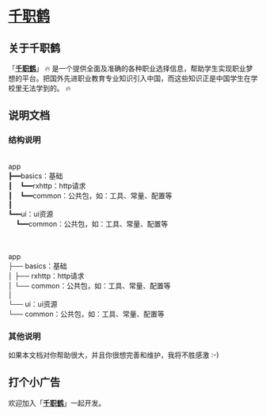 <!--
[![logo][logo]](https://github.com/Blankj/AndroidUtilCode)

[![frame][frame]](https://github.com/Blankj/AucFrameTemplate)

[![auc][aucSvg]][auc] [![result][apiSvg]][result] [![build][buildSvg]][build] [![License][licenseSvg]][license]
-->

# [千职鹤](https://www.careershe.com/)

## 关于千职鹤
「**[千职鹤](https://www.careershe.com/)**」 :fire:  是一个提供全面及准确的各种职业选择信息，帮助学生实现职业梦想的平台。把国外先进职业教育专业知识引入中国，而这些知识正是中国学生在学校里无法学到的。 :fire:

## 说明文档
### 结构说明
<br>app
<br>┣━━basics：基础
<br>┃&nbsp;&nbsp;&nbsp;&nbsp;┗━━rxhttp：http请求
<br>┃&nbsp;&nbsp;&nbsp;&nbsp;┗━━common：公共包，如：工具、常量、配置等
<br>┃
<br>┗━━ui：ui资源
<br>&nbsp;&nbsp;&nbsp;&nbsp;┗━━common：公共包，如：工具、常量、配置等

<br>
<br>app
<br>├── basics：基础
<br>│   ├── rxhttp：http请求
<br>│   └── common：公共包，如：工具、常量、配置等
<br>│
<br>└── ui：ui资源
<br>    └── common：公共包，如：工具、常量、配置等
<br>

### 其他说明
如果本文档对你帮助很大，并且你很想完善和维护，我将不胜感激 :-)

[comment]: <> (* [README of English][utilcode])
[//]: <> (![donate][donate])

[//]: # (## Contact)
[//]: # ([![Blog][blogSvg]][blog] [![jianshu][jianshuSvg]][jianshu] [![weibo][weiboSvg]][weibo] [![QQGroup][qqgroupSvg]][qqgroup])

## 打个小广告
欢迎加入「**[千职鹤](https://www.careershe.com/)**」一起开发。

[logo]: https://www.careershe.com/images/logo.png

